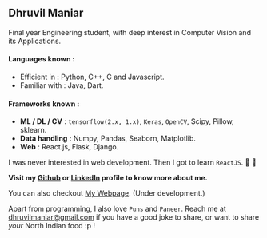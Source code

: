 ## Dhruvil Maniar

Final year Engineering student, with deep interest in Computer Vision and its Applications.

#### Languages known :
* Efficient in  : Python, C++, C and Javascript.
* Familiar with : Java, Dart.

#### Frameworks known :
* **ML / DL / CV**  : `tensorflow(2.x, 1.x)`, `Keras`, `OpenCV`, Scipy, Pillow, sklearn.
* **Data handling** : Numpy, Pandas, Seaborn, Matplotlib.
* **Web**           : React.js, Flask, Django.

I was never interested in web development. Then I got to learn `ReactJS`. :star_struck: :heartbeat:


**Visit my [Github](https://github.com/dhruvilmaniar) or [LinkedIn](https://linkedin.com/in/dhruvilmaniar) profile to know more about me.**

You can also checkout [My Webpage](https://dhruvilmaniar.github.io/dhruvil-maniar). (Under development.)


Apart from programming, I also love `Puns` and `Paneer`.
Reach me at [dhruvilmaniar@gmail.com](https://mail.google.com/mail/u/dhruvilmaniar@gmail.com) if you have a good joke to share, or want to share *your* North Indian food :p !